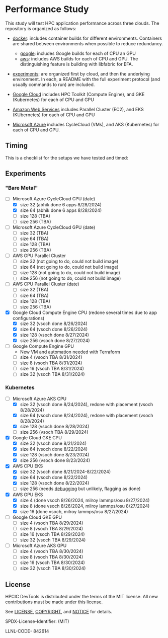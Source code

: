 # Performance Study

This study will test HPC application performance across three clouds. The repository is organized as follows:

- [docker](docker): includes container builds for different environments. Containers are shared between environments when possible to reduce redundancy.
  - [google](docker/google): includes Google builds for each of CPU an GPU
  - [aws](docker/aws): includes AWS builds for each of CPU and GPU. The distinguishing feature is building with libfabric for EFA.

- [experiments](experiments): are organized first by cloud, and then the underlying environment. In each, a README with the full experiment protocol (and usually commands to run) are included.
 - [Google Cloud](experiments/google) includes HPC Toolkit (Compute Engine), and GKE (Kubernetes) for each of CPU and GPU
 - [Amazon Web Services](experiments/aws) includes Parallel Cluster (EC2), and EKS (KUbernetes) for each of CPU and GPU
 - [Microsoft Azure](experiments/azure) includes CycleCloud (VMs), and AKS (Kubernetes) for each of CPU and GPU.

## Timing

This is a checklist for the setups we have tested and timed:

## Experiments

### "Bare Metal"

- [ ] Microsoft Azure CycleCloud CPU (date)
  - [x] size 32 (abhik done 6 apps 8/28/2024)
  - [x] size 64 (abhik done 6 apps 8/28/2024)
  - [ ] size 128 (TBA)
  - [ ] size 256 (TBA)
- [ ] Microsoft Azure CycleCloud GPU (date)
  - [ ] size 32 (TBA)
  - [ ] size 64 (TBA)
  - [ ] size 128 (TBA)
  - [ ] size 256 (TBA)
- [ ] AWS GPU Parallel Cluster
  - [ ] size 32 (not going to do, could not build image)
  - [ ] size 64 (not going to do, could not build image)
  - [ ] size 128 (not going to do, could not build image)
  - [ ] size 256 (not going to do, could not build image)
- [ ] AWS CPU Parallel Cluster (date)
  - [ ] size 32 (TBA)
  - [ ] size 64 (TBA)
  - [ ] size 128 (TBA)
  - [ ] size 256 (TBA)
- [x] Google Cloud Compute Engine CPU (redone several times due to app configurations)
  - [x] size 32 (vsoch done 8/26/2024)
  - [x] size 64 (vsoch done 8/26/2024)
  - [x] size 128 (vsoch done 8/27/2024)
  - [x] size 256 (vsoch done 8/27/2024)
- [ ] Google Compute Engine GPU
  - New VM and automation needed with Terraform 
  - [ ] size 4 (vsoch TBA 8/31/2024)
  - [ ] size 8 (vsoch TBA 8/31/2024)
  - [ ] size 16 (vsoch TBA 8/31/2024)
  - [ ] size 32 (vsoch TBA 8/31/2024)

### Kubernetes

- [ ] Microsoft Azure AKS CPU
  - [x] size 32 (vsoch done 8/24/2024), redone with placement (vsoch 8/28/2024)
  - [x] size 64 (vsoch done 8/24/2024), redone with placement (vsoch 8/28/2024)
  - [x] size 128 (vsoch done 8/28/2024)
  - [ ] size 256 (vsoch TBA 8/29/2024)
- [x] Google Cloud GKE CPU
  - [x] size 32 (vsoch done 8/21/2024)
  - [x] size 64 (vsoch done 8/22/2024)
  - [x] size 128 (vsoch done 8/23/2024)
  - [x] size 256 (vsoch done 8/23/2024)
- [x] AWS CPU EKS
  - [x] size 32 (vsoch done 8/21/2024-8/22/2024)
  - [x] size 64  (vsoch done 8/22/2024) 
  - [x] size 128 (vsoch done 8/22/2024) 
  - [ ] size 256 (needs [debugging](https://repost.aws/knowledge-center/eks-cni-plugin-troubleshooting) but unlikely, flagging as done)
- [x] AWS GPU EKS
  - [x] size 4 (done vsoch 8/26/2024, milroy lammps/osu 8/27/2024)
  - [x] size 8 (done vsoch 8/26/2024, milroy lammps/osu 8/27/2024)
  - [x] size 16 (done vsoch, milroy lammps/osu 8/27/2024)
- [ ] Google Cloud GKE GPU
  - [ ] size 4 (vsoch TBA 8/29/2024)
  - [ ] size 8 (vsoch TBA 8/29/2024)
  - [ ] size 16 (vsoch TBA 8/29/2024)
  - [ ] size 32 (vsoch TBA 8/29/2024)
- [ ] Microsoft Azure AKS GPU
  - [ ] size 4 (vsoch TBA 8/30/2024)
  - [ ] size 8 (vsoch TBA 8/30/2024)
  - [ ] size 16 (vsoch TBA 8/30/2024)
  - [ ] size 32 (vsoch TBA 8/30/2024)

## License

HPCIC DevTools is distributed under the terms of the MIT license.
All new contributions must be made under this license.

See [LICENSE](https://github.com/converged-computing/cloud-select/blob/main/LICENSE),
[COPYRIGHT](https://github.com/converged-computing/cloud-select/blob/main/COPYRIGHT), and
[NOTICE](https://github.com/converged-computing/cloud-select/blob/main/NOTICE) for details.

SPDX-License-Identifier: (MIT)

LLNL-CODE- 842614
